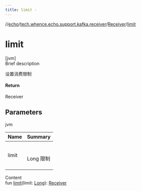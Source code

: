```yaml
---
title: limit -
---
```

//[echo](../../index.md)/[tech.whence.echo.support.kafka.receiver](../index.md)/[Receiver](index.md)/[limit](limit.md)



# limit  
[jvm]  
Brief description  


设置消费限制



#### Return  


Receiver



## Parameters  
  
jvm  
  
|  Name|  Summary| 
|---|---|
| limit| <br><br>Long 限制<br><br>
  
  
Content  
fun [limit](limit.md)(limit: [Long](https://kotlinlang.org/api/latest/jvm/stdlib/kotlin/-long/index.html)): [Receiver](index.md)  



